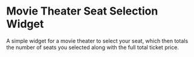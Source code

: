 # Movie Theater Seat Selection Widget
 A simple widget for a movie theater to select your seat, which then totals the number of seats you selected along with the full total ticket price. 
